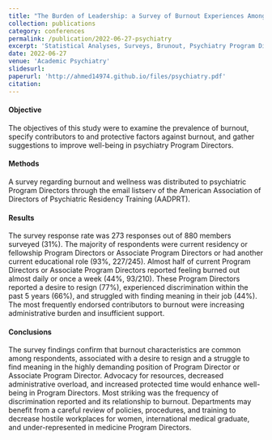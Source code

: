 ```yaml
---
title: "The Burden of Leadership: a Survey of Burnout Experiences Among Psychiatry Program Directors"
collection: publications
category: conferences
permalink: /publication/2022-06-27-psychiatry
excerpt: 'Statistical Analyses, Surveys, Brunout, Psychiatry Program Directors'
date: 2022-06-27
venue: 'Academic Psychiatry'
slidesurl: 
paperurl: 'http://ahmed14974.github.io/files/psychiatry.pdf'
citation: 
---
```

<!-- Your Name, You. (2015). &quot;Paper Title Number 3.&quot; <i>Journal 1</i>. 1(3). -->

#### Objective
The objectives of this study were to examine the prevalence of burnout, specify contributors to and protective factors against burnout, and gather suggestions to improve well-being in psychiatry Program Directors.

#### Methods
A survey regarding burnout and wellness was distributed to psychiatric Program Directors through the email listserv of the American Association of Directors of Psychiatric Residency Training (AADPRT).

#### Results
The survey response rate was 273 responses out of 880 members surveyed (31%). The majority of respondents were current residency or fellowship Program Directors or Associate Program Directors or had another current educational role (93%, 227/245). Almost half of current Program Directors or Associate Program Directors reported feeling burned out almost daily or once a week (44%, 93/210). These Program Directors reported a desire to resign (77%), experienced discrimination within the past 5 years (66%), and struggled with finding meaning in their job (44%). The most frequently endorsed contributors to burnout were increasing administrative burden and insufficient support.

#### Conclusions
The survey findings confirm that burnout characteristics are common among respondents, associated with a desire to resign and a struggle to find meaning in the highly demanding position of Program Director or Associate Program Director. Advocacy for resources, decreased administrative overload, and increased protected time would enhance well-being in Program Directors. Most striking was the frequency of discrimination reported and its relationship to burnout. Departments may benefit from a careful review of policies, procedures, and training to decrease hostile workplaces for women, international medical graduate, and under-represented in medicine Program Directors.
